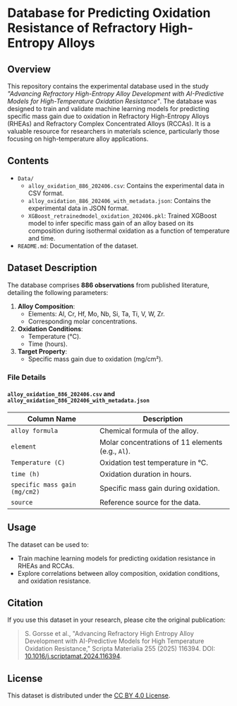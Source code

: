 
# Database for Predicting Oxidation Resistance of Refractory High-Entropy Alloys

## Overview

This repository contains the experimental database used in the study *"Advancing Refractory High-Entropy Alloy Development with AI-Predictive Models for High-Temperature Oxidation Resistance"*. The database was designed to train and validate machine learning models for predicting specific mass gain due to oxidation in Refractory High-Entropy Alloys (RHEAs) and Refractory Complex Concentrated Alloys (RCCAs). It is a valuable resource for researchers in materials science, particularly those focusing on high-temperature alloy applications.

## Contents

- `Data/`
  - `alloy_oxidation_886_202406.csv`: Contains the experimental data in CSV format.
  - `alloy_oxidation_886_202406_with_metadata.json`: Contains the experimental data in JSON format.
  - `XGBoost_retrainedmodel_oxidation_202406.pkl`: Trained XGBoost model to infer specific mass gain of an alloy based on its composition during isothermal oxidation as a function of temperature and time.
- `README.md`: Documentation of the dataset.

## Dataset Description

The database comprises **886 observations** from published literature, detailing the following parameters:

1. **Alloy Composition**:
   - Elements: Al, Cr, Hf, Mo, Nb, Si, Ta, Ti, V, W, Zr.
   - Corresponding molar concentrations.
2. **Oxidation Conditions**:
   - Temperature (°C).
   - Time (hours).
3. **Target Property**:
   - Specific mass gain due to oxidation (mg/cm²).

### File Details

#### `alloy_oxidation_886_202406.csv` and `alloy_oxidation_886_202406_with_metadata.json`

| Column Name           | Description                                                |
|-----------------------|------------------------------------------------------------|
| `alloy formula`       | Chemical formula of the alloy.                             |
| `element`             | Molar concentrations of 11 elements (e.g., `Al`).          |
| `Temperature (C)`     | Oxidation test temperature in °C.                          |
| `time (h)`            | Oxidation duration in hours.                               |
| `specific mass gain (mg/cm2)` | Specific mass gain during oxidation.                |
| `source`              | Reference source for the data.                             |

## Usage

The dataset can be used to:
- Train machine learning models for predicting oxidation resistance in RHEAs and RCCAs.
- Explore correlations between alloy composition, oxidation conditions, and oxidation resistance.

## Citation

If you use this dataset in your research, please cite the original publication:

> S. Gorsse et al., "Advancing Refractory High Entropy Alloy Development with AI-Predictive Models for High Temperature Oxidation Resistance," Scripta Materialia 255 (2025) 116394. DOI: [10.1016/j.scriptamat.2024.116394](https://doi.org/10.1016/j.scriptamat.2024.116394).

## License

This dataset is distributed under the [CC BY 4.0 License](http://creativecommons.org/licenses/by/4.0/).
